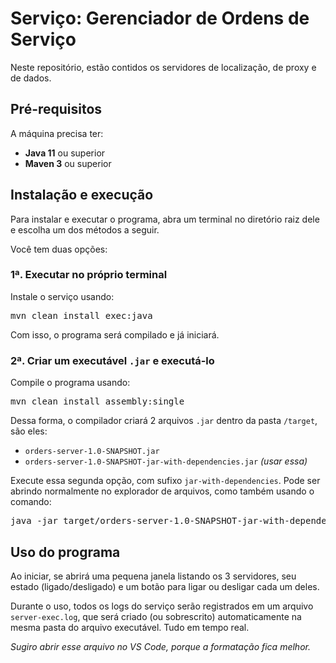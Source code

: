 # Serviço: Gerenciador de Ordens de Serviço

Neste repositório, estão contidos os servidores de localização, de proxy e de dados.

## Pré-requisitos
A máquina precisa ter:
- **Java 11** ou superior
- **Maven 3** ou superior

## Instalação e execução
Para instalar e executar o programa, abra um terminal no diretório raiz dele e escolha um dos métodos a seguir.

Você tem duas opções:

### 1ª. Executar no próprio terminal
Instale o serviço usando:
<pre>mvn clean install exec:java</pre>

Com isso, o programa será compilado e já iniciará.

### 2ª. Criar um executável <code>.jar</code> e executá-lo
Compile o programa usando:
<pre>mvn clean install assembly:single</pre>

Dessa forma, o compilador criará 2 arquivos <code>.jar</code> dentro da pasta <code>/target</code>, são eles:

- <code>orders-server-1.0-SNAPSHOT.jar</code>
- <code>orders-server-1.0-SNAPSHOT-jar-with-dependencies.jar</code> _(usar essa)_

Execute essa segunda opção, com sufixo <code>jar-with-dependencies</code>. Pode ser abrindo normalmente no explorador de arquivos, como também usando o comando:
<pre>java -jar target/orders-server-1.0-SNAPSHOT-jar-with-dependencies.jar</pre>

## Uso do programa
Ao iniciar, se abrirá uma pequena janela listando os 3 servidores, seu estado (ligado/desligado) e um botão para ligar ou desligar cada um deles.

Durante o uso, todos os logs do serviço serão registrados em um arquivo <code>server-exec.log</code>, que será criado (ou sobrescrito) automaticamente na mesma pasta do arquivo executável. Tudo em tempo real.

_Sugiro abrir esse arquivo no VS Code, porque a formatação fica melhor._
